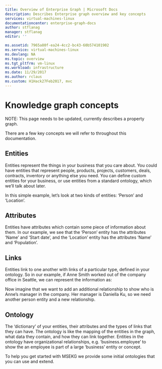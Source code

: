 ```yaml
---
title: Overview of Enterprise Graph | Microsoft Docs
description: Describes Enterprise graph overview and key concepts
services: virtual-machines-linux
documentationcenter: enterprise-graph-docs
author: stflanag
manager: stflanag
editor: ''

ms.assetid: 7965a80f-ea24-4cc2-bc43-60b574101902
ms.service: virtual-machines-linux
ms.devlang: NA
ms.topic: overview
ms.tgt_pltfrm: vm-linux
ms.workload: infrastructure
ms.date: 11/29/2017
ms.author: rclaus
ms.custom: H1Hack27Feb2017, mvc
---
```


# Knowledge graph concepts

NOTE: This page needs to be updated, currently describes a property graph.

There are a few key concepts we will refer to throughout this documentation. 

## Entities
Entities represent the things in your business that you care about. You could have entities that represent people, products, projects, customers, deals, contracts, inventory or anything else you need. You can define custom entities for your business, or use entities from a standard ontology, which we’ll talk about later. 

In this simple example, let’s look at two kinds of entities: ‘Person’ and ‘Location’.

## Attributes

Entities have attributes which contain some piece of information about them. In our example, we see that the ‘Person’ entity has the attributes ‘Name’ and ‘Start date’, and the ‘Location’ entity has the attributes ‘Name’ and ‘Population’.
  
## Links

Entities link to one another with links of a particular type, defined in your ontology. So in our example, if Anne Smith worked out of the company office in Seattle, we can represent the information as:

Now imagine that we want to add an additional relationship to show who is Anne’s manager in the company. Her manager is Daniella Ku, so we need another person entity and a new relationship.

## Ontology

The ‘dictionary’ of your entities, their attributes and the types of links that they can have. The ontology is like the mapping of the entities in the graph, what data they contain, and how they can link together. Entities in the ontology have organizational relationships, e.g. ‘business.employee’ to show the an employee is part of a large ‘business’ entity or concept.

To help you get started with MSEKG we provide some initial ontologies that you can use and extend.
